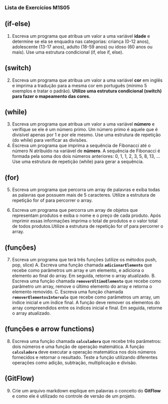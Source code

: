 ### Lista de Exercícios M1S05

## **(if-else)**

1. Escreva um programa que atribua um valor a uma variável **idade** e determine se ela se enquadra nas categorias: criança (0-12 anos), adolescente (13-17 anos), adulto (18-59 anos) ou idoso (60 anos ou mais). Use uma estrutura condicional (if, else if, else).

## **(switch)**

2. Escreva um programa que atribua um valor a uma variável **cor** em inglês e imprima a tradução para a mesma cor em português (mínimo 5 exemplos e tratar o padrão). **Utilize uma estrutura condicional (switch) para fazer o mapeamento das cores.**

## **(while)**

3. Escreva um programa que atribua um valor a uma variável **número** e verifique se ele é um número primo. Um número primo é aquele que é divisível apenas por 1 e por ele mesmo. Use uma estrutura de repetição (do while) para verificar as divisões.
4. Escreva um programa que imprima a sequência de Fibonacci até o número N atribuído na variável de **número**. A sequência de Fibonacci é formada pela soma dos dois números anteriores: 0, 1, 1, 2, 3, 5, 8, 13, ... Use uma estrutura de repetição (while) para gerar a sequência.

## **(for)**

5. Escreva um programa que percorra um array de palavras e exiba todas as palavras que possuem mais de 5 caracteres. Utilize a estrutura de repetição for of para percorrer o array.

6. Escreva um programa que percorra um array de objetos que representam produtos e exiba o nome e o preço de cada produto. Após imprimir essas informações imprima o total de produtos e o valor total de todos produtos.Utilize a estrutura de repetição for of para percorrer o array.

## **(funções)**

7. Escreva um programa que terá três funções (utilize os métodos push, pop, slice)
   A. Escreva uma função chamada **`adicionarElemento`** que recebe como parâmetros um array e um elemento, e adiciona o elemento ao final do array. Em seguida, retorne o array atualizado.
   B. Escreva uma função chamada **`removerUltimoElemento`** que recebe como parâmetro um array, remove o último elemento do array e retorna o elemento removido.
   C. Escreva uma função chamada **`removerElementosIntervalo`** que recebe como parâmetros um array, um índice inicial e um índice final. A função deve remover os elementos do array compreendidos entre os índices inicial e final. Em seguida, retorne o array atualizado.

## **(funções e arrow functions)**

8. Escreva uma função chamada **`calculadora`** que recebe três parâmetros: dois números e uma função de operação matemática. A função **`calculadora`** deve executar a operação matemática nos dois números fornecidos e retornar o resultado. Teste a função utilizando diferentes operações como adição, subtração, multiplicação e divisão.

## **(GitFlow)**

9. Crie um arquivo markdown explique em palavras o conceito do **GitFlow** e como ele é utilizado no controle de versão de um projeto.
